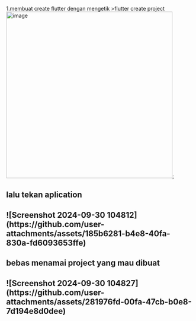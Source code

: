 1.membuat create flutter 
dengan mengetik >flutter create project
<img width="449" alt="image" src="https://github.com/user-attachments/assets/0e6f591a-62d3-4660-af8c-1fbd3f2eb0cd">;
<h2>lalu tekan aplication<h2>
![Screenshot 2024-09-30 104812](https://github.com/user-attachments/assets/185b6281-b4e8-40fa-830a-fd6093653ffe)
<h2>bebas menamai project yang mau dibuat<h2>
![Screenshot 2024-09-30 104827](https://github.com/user-attachments/assets/281976fd-00fa-47cb-b0e8-7d194e8d0dee)
